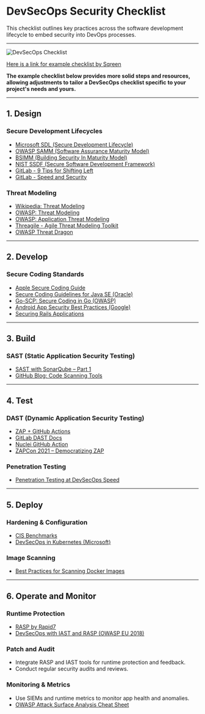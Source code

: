 # DevSecOps Security Checklist

This checklist outlines key practices across the software development lifecycle to embed security into DevOps processes.

---

![DevSecOps Checklist](../imgs/check.png)


 [Here is a link for example checklist by Sqreen](./devsecops-security-checklist.pdf)

**The example checklist below provides more solid steps and resources, allowing adjustments to tailor a DevSecOps checklist specific to your project's needs and yours.**

---

## 1. Design

### Secure Development Lifecycles

- [Microsoft SDL (Secure Development Lifecycle)](https://www.microsoft.com/en-us/securityengineering/sdl/practices)
- [OWASP SAMM (Software Assurance Maturity Model)](https://github.com/OWASP/samm)
- [BSIMM (Building Security In Maturity Model)](https://www.bsimm.com/framework.html)
- [NIST SSDF (Secure Software Development Framework)](https://csrc.nist.gov/CSRC/media/Publications/white-paper/2019/06/07/mitigating-risk-of-software-vulnerabilities-with-ssdf/draft/documents/ssdf-for-mitigating-risk-of-software-vulns-draft.pdf)
- [GitLab - 9 Tips for Shifting Left](https://about.gitlab.com/blog/2020/06/23/efficient-devsecops-nine-tips-shift-left/)
- [GitLab - Speed and Security](https://about.gitlab.com/blog/2019/10/31/speed-security-devops/)

### Threat Modeling

- [Wikipedia: Threat Modeling](https://en.wikipedia.org/wiki/Threat_model)
- [OWASP: Threat Modeling](https://owasp.org/www-community/Threat_Modeling)
- [OWASP: Application Threat Modeling](https://owasp.org/www-community/Application_Threat_Modeling)
- [Threagile - Agile Threat Modeling Toolkit](https://threagile.io)
- [OWASP Threat Dragon](https://threatdragon.github.io)

---

## 2. Develop

### Secure Coding Standards

- [Apple Secure Coding Guide](https://developer.apple.com/library/archive/documentation/Security/Conceptual/SecureCodingGuide/Introduction.html)
- [Secure Coding Guidelines for Java SE (Oracle)](https://www.oracle.com/java/technologies/javase/seccodeguide.html)
- [Go-SCP: Secure Coding in Go (OWASP)](https://github.com/OWASP/Go-SCP)
- [Android App Security Best Practices (Google)](https://developer.android.com/topic/security/best-practices)
- [Securing Rails Applications](https://guides.rubyonrails.org/security.html)

---

## 3. Build

### SAST (Static Application Security Testing)

- [SAST with SonarQube – Part 1](https://medium.com/nycdev/scan-your-source-code-for-vulnerabilities-using-static-application-security-testing-sast-with-5f8ee1fdf9aa)
- [GitHub Blog: Code Scanning Tools](https://github.blog/2020-10-05-announcing-third-party-code-scanning-tools-static-analysis-and-developer-security-training/)

---

## 4. Test

### DAST (Dynamic Application Security Testing)

- [ZAP + GitHub Actions](https://www.zaproxy.org/blog/2020-05-15-dynamic-application-security-testing-with-zap-and-github-actions/)
- [GitLab DAST Docs](https://docs.gitlab.com/ee/user/application_security/dast/)
- [Nuclei GitHub Action](https://github.com/secopslab/nuclei-action)
- [ZAPCon 2021 – Democratizing ZAP](https://youtu.be/jimW-R6_F4U)

### Penetration Testing

- [Penetration Testing at DevSecOps Speed](https://securityboulevard.com/2019/04/penetration-testing-at-devsecops-speed/)

---

## 5. Deploy

### Hardening & Configuration

- [CIS Benchmarks](https://www.cisecurity.org/cis-benchmarks/)
- [DevSecOps in Kubernetes (Microsoft)](https://cloudblogs.microsoft.com/opensource/2019/07/22/devsecops-in-kubernetes/)

### Image Scanning

- [Best Practices for Scanning Docker Images](https://docs.docker.com/develop/scan-images/)

---

## 6. Operate and Monitor

### Runtime Protection

- [RASP by Rapid7](https://www.rapid7.com/fundamentals/runtime-application-self-protection/)
- [DevSecOps with IAST and RASP (OWASP EU 2018)](https://2018.appsec.eu/presos/DevOps_Jumpstarting-Your-DevSecOps_Jeff-Williams_AppSecEU2018.pdf)

### Patch and Audit

- Integrate RASP and IAST tools for runtime protection and feedback.
- Conduct regular security audits and reviews.

### Monitoring & Metrics

- Use SIEMs and runtime metrics to monitor app health and anomalies.
- [OWASP Attack Surface Analysis Cheat Sheet](https://cheatsheetseries.owasp.org/cheatsheets/Attack_Surface_Analysis_Cheat_Sheet.html)
